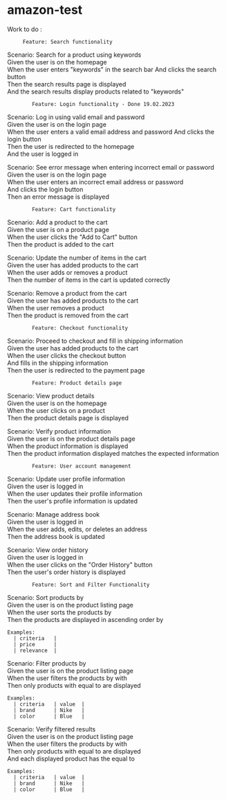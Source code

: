 # amazon-test

Work to do :

         Feature: Search functionality

  Scenario: Search for a product using keywords                                                                                                                         
    Given the user is on the homepage                                                                                                                                   
    When the user enters "keywords" in the search bar
    And clicks the search button                                                                                                                                       
    Then the search results page is displayed                                                                                                                           
    And the search results display products related to "keywords"                                                                                                       
    
            Feature: Login functionality - Done 19.02.2023

  Scenario: Log in using valid email and password                                                                                                                     
    Given the user is on the login page                                                                                                                                
    When the user enters a valid email address and password
    And clicks the login button                                                                                                                                        
    Then the user is redirected to the homepage                                                                                                                         
    And the user is logged in                                                                                                                                          
    
  Scenario: See error message when entering incorrect email or password                                                                                                
    Given the user is on the login page                                                                                                                                 
    When the user enters an incorrect email address or password                                                                                                       
    And clicks the login button                                                                                                                                        
    Then an error message is displayed                                                                                                                                 
    
    
            Feature: Cart functionality

  Scenario: Add a product to the cart                                                                                                                                 
    Given the user is on a product page                                                                                                                               
    When the user clicks the "Add to Cart" button                                                                                                                     
    Then the product is added to the cart                                                                                                                             

  Scenario: Update the number of items in the cart                                                                                                                     
    Given the user has added products to the cart                                                                                                                      
    When the user adds or removes a product                                                                                                                            
    Then the number of items in the cart is updated correctly                                                                                                         

  Scenario: Remove a product from the cart                                                                                                                            
    Given the user has added products to the cart                                                                                                                       
    When the user removes a product                                                                                                                                   
    Then the product is removed from the cart                                                                                                                          
    
            Feature: Checkout functionality

  Scenario: Proceed to checkout and fill in shipping information                                                                                                       
    Given the user has added products to the cart                                                                                                                       
    When the user clicks the checkout button                                                                                                                          
    And fills in the shipping information                                                                                                                              
    Then the user is redirected to the payment page                                                                                                                    
    
            Feature: Product details page

  Scenario: View product details                                                                                                                                       
    Given the user is on the homepage                                                                                                                                 
    When the user clicks on a product                                                                                                                                  
    Then the product details page is displayed                                                                                                                         

  Scenario: Verify product information                                                                                                                                 
    Given the user is on the product details page                                                                                                                       
    When the product information is displayed                                                                                                                           
    Then the product information displayed matches the expected information                                                                                            
    
            Feature: User account management

  Scenario: Update user profile information                                                                                                                           
    Given the user is logged in                                                                                                                                        
    When the user updates their profile information                                                                                                                     
    Then the user's profile information is updated                                                                                                                    

  Scenario: Manage address book                                                                                                                                       
    Given the user is logged in                                                                                                                                        
    When the user adds, edits, or deletes an address                                                                                                                   
    Then the address book is updated                                                                                                                                  

  Scenario: View order history                                                                                                                                         
    Given the user is logged in                                                                                                                                         
    When the user clicks on the "Order History" button                                                                                                                 
    Then the user's order history is displayed                                                                                                                        
    
    
            Feature: Sort and Filter Functionality

  Scenario: Sort products by <criteria>                                                                                                                                
    Given the user is on the product listing page                                                                                                                      
    When the user sorts the products by <criteria>                                                                                                                     
    Then the products are displayed in ascending order by <criteria>                                                                                                   

    Examples:                                                                                                                                                          
      | criteria   |                                                                                                                                                  
      | price      |                                                                                                                                                   
      | relevance  |                                                                                                                                                   

  Scenario: Filter products by <criteria> <value>                                                                                                                      
    Given the user is on the product listing page                                                                                                                      
    When the user filters the products by <criteria> with <value>                                                                                                      
    Then only products with <criteria> equal to <value> are displayed                                                                                                  

    Examples:                                                                                                                                                          
      | criteria   | value  |                                                                                                                                         
      | brand      | Nike   |                                                                                                                                          
      | color      | Blue   |                                                                                                                                          
    
  Scenario: Verify filtered results                                                                                                                                     
    Given the user is on the product listing page                                                                                                                       
    When the user filters the products by <criteria> with <value>                                                                                                      
    Then only products with <criteria> equal to <value> are displayed                                                                                                  
    And each displayed product has the <criteria> equal to <value>                                                                                                     

    Examples:                                                                                                                                                           
      | criteria   | value  |                                                                                                                                          
      | brand      | Nike   |                                                                                                                                           
      | color      | Blue   |                                                                                                                                          
    
